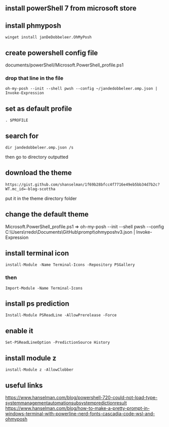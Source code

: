## install powerShell 7 from microsoft store
## install phmyposh 
```
winget install janDeDobbeleer.OhMyPosh
```

## create powershell config file 

documents/powerShell/Microsoft.PowerShell_profile.ps1
### drop that line in the file
```
oh-my-posh --init --shell pwsh --config ~/jandedobbeleer.omp.json | Invoke-Expression
```
## set as default profile 
```
. $PROFILE
```
## search for 
```
dir jandedobbeleer.omp.json /s
```
then go to directory outputted
## download the theme 
```
https://gist.github.com/shanselman/1f69b28bfcc4f7716e49eb5bb34d7b2c?WT.mc_id=-blog-scottha
```
put it in the theme directory folder
## change the default theme 
Microsoft.PowerShell_profile.ps1 
=> oh-my-posh --init --shell pwsh --config C:\Users\rredo\Documents\GitHub\prompt\ohmyposhv3.json | Invoke-Expression

## install terminal icon 
```
install-Module -Name Terminal-Icons -Repository PSGallery
```
### then
```
Import-Module -Name Terminal-Icons
```
## install ps prediction 
```
Install-Module PSReadLine -AllowPrerelease -Force
```
## enable it 
```
Set-PSReadLineOption -PredictionSource History
```

## install module z 
```
install-Module z -AllowClobber
```

## useful links
https://www.hanselman.com/blog/powershell-720-could-not-load-type-systemmanagementautomationsubsystempredictionresult
https://www.hanselman.com/blog/how-to-make-a-pretty-prompt-in-windows-terminal-with-powerline-nerd-fonts-cascadia-code-wsl-and-ohmyposh
